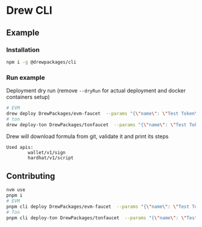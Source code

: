 # Drew CLI

## Example

### Installation

```sh
npm i -g @drewpackages/cli
```

### Run example

Deployment dry run (remove `--dryRun` for actual deployment and docker containers setup)

```sh
# EVM
drew deploy DrewPackages/evm-faucet  --params "{\"name\": \"Test Token\", \"symbol\": \"TT\", \"totalSupply\": 100000000000000 }" --dryRun
# ton
drew deploy-ton DrewPackages/tonfaucet  --params "{\"name\": \"Test Token\", \"symbol\": \"TT\", \"totalSupply\": 100000000000000 }" --dryRun
```

Drew will download formula from git, validate it and print its steps

```
Used apis:
        wallet/v1/sign
        hardhat/v1/script
```

## Contributing

```sh
nvm use
pnpm i
# EVM
pnpm cli deploy DrewPackages/evm-faucet  --params "{\"name\": \"Test Token\", \"symbol\": \"TT\", \"totalSupply\": 100000000000000 }" --dryRun
# Ton
pnpm cli deploy-ton DrewPackages/tonfaucet  --params "{\"name\": \"Test Token\", \"symbol\": \"TT\", \"totalSupply\": 100000000000000 }" --dryRun
```
